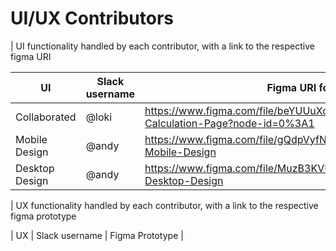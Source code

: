 [UI functionality/Task done]: # (@slack_username | https://link.to-figma-url-file.com)
# UI/UX Contributors

| UI functionality handled by each contributor, with a link to the respective figma URI

[//]: # (UI Contributors table starts)

| UI | Slack username | Figma URI for UI |
|----|----------------|------------------|
| Collaborated | @loki | https://www.figma.com/file/beYUUuXcKRU5PT4KY4VR2M/Solar-Calculation-Page?node-id=0%3A1 |
| Mobile Design | @andy | https://www.figma.com/file/gQdpVyfNkwycu4Rbd2EU5J/Aeolus-Mobile-Design |
| Desktop Design | @andy | https://www.figma.com/file/MuzB3KVUCBKUGBB3t0mwYu/Aeolus-Desktop-Design |

[//]: # (UI Contributors table ends)

| UX functionality handled by each contributor, with a link to the respective figma prototype

[//]: # (UX Contributors table starts)

| UX | Slack username | Figma Prototype |

[//]: # (UX Contributors table ends)

